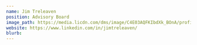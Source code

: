 ```yaml
---
name: Jim Treleaven
position: Advisory Board
image_path: https://media.licdn.com/dms/image/C4E03AQFKIbdXk_BOnA/profile-displayphoto-shrink_800_800/0?e=1542844800&v=beta&t=2S_uQ3PUPir6I6CiBkxzoCHOHf04WIIAGh-B_er_aIE
website: https://www.linkedin.com/in/jimtreleaven/
blurb: 
---
```

